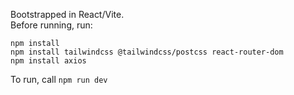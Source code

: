 Bootstrapped in React/Vite.<br />
Before running, run:<br/>
```
npm install
npm install tailwindcss @tailwindcss/postcss react-router-dom
npm install axios
```
To run, call `npm run dev`